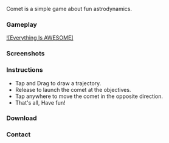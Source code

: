 
Comet is a simple game about fun astrodynamics.

### Gameplay
[![Everything Is AWESOME]](https://www.youtube.com/watch?v=yhiXR4tY0U8 "Everything Is AWESOME")

### Screenshots

### Instructions
* Tap and Drag to draw a trajectory.
* Release to launch the comet at the objectives.
* Tap anywhere to move the comet in the opposite direction.
* That's all, Have fun!

### Download

### Contact

